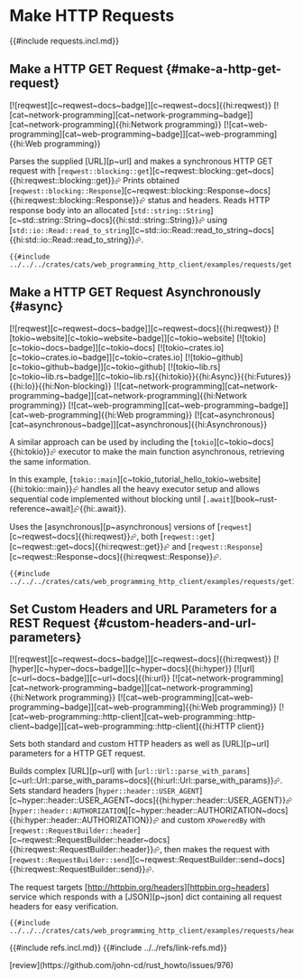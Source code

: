 # Make HTTP Requests

{{#include requests.incl.md}}

## Make a HTTP GET Request {#make-a-http-get-request}

[![reqwest][c~reqwest~docs~badge]][c~reqwest~docs]{{hi:reqwest}} [![cat~network-programming][cat~network-programming~badge]][cat~network-programming]{{hi:Network programming}} [![cat~web-programming][cat~web-programming~badge]][cat~web-programming]{{hi:Web programming}}

Parses the supplied [URL][p~url] and makes a synchronous HTTP GET request with [`reqwest::blocking::get`][c~reqwest::blocking::get~docs]{{hi:reqwest::blocking::get}}⮳ Prints obtained [`reqwest::blocking::Response`][c~reqwest::blocking::Response~docs]{{hi:reqwest::blocking::Response}}⮳ status and headers. Reads HTTP response body into an allocated [`std::string::String`][c~std::string::String~docs]{{hi:std::string::String}}⮳ using [`std::io::Read::read_to_string`][c~std::io::Read::read_to_string~docs]{{hi:std::io::Read::read_to_string}}⮳.

```rust,editable
{{#include ../../../crates/cats/web_programming_http_client/examples/requests/get.rs:example}}
```

## Make a HTTP GET Request Asynchronously {#async}

[![reqwest][c~reqwest~docs~badge]][c~reqwest~docs]{{hi:reqwest}} [![tokio~website][c~tokio~website~badge]][c~tokio~website] [![tokio][c~tokio~docs~badge]][c~tokio~docs] [![tokio~crates.io][c~tokio~crates.io~badge]][c~tokio~crates.io] [![tokio~github][c~tokio~github~badge]][c~tokio~github] [![tokio~lib.rs][c~tokio~lib.rs~badge]][c~tokio~lib.rs]{{hi:tokio}}{{hi:Async}}{{hi:Futures}}{{hi:Io}}{{hi:Non-blocking}} [![cat~network-programming][cat~network-programming~badge]][cat~network-programming]{{hi:Network programming}} [![cat~web-programming][cat~web-programming~badge]][cat~web-programming]{{hi:Web programming}} [![cat~asynchronous][cat~asynchronous~badge]][cat~asynchronous]{{hi:Asynchronous}}

A similar approach can be used by including the [`tokio`][c~tokio~docs]{{hi:tokio}}⮳ executor to make the main function asynchronous, retrieving the same information.

In this example, [`tokio::main`][c~tokio_tutorial_hello_tokio~website]{{hi:tokio::main}}⮳ handles all the heavy executor setup and allows sequential code implemented without blocking until [`.await`][book~rust-reference~await]⮳{{hi:.await}}.

Uses the [asynchronous][p~asynchronous] versions of [`reqwest`][c~reqwest~docs]{{hi:reqwest}}⮳, both [`reqwest::get`][c~reqwest::get~docs]{{hi:reqwest::get}}⮳ and
[`reqwest::Response`][c~reqwest::Response~docs]{{hi:reqwest::Response}}⮳.

```rust,editable
{{#include ../../../crates/cats/web_programming_http_client/examples/requests/get1.rs:example}}
```

## Set Custom Headers and URL Parameters for a REST Request {#custom-headers-and-url-parameters}

[![reqwest][c~reqwest~docs~badge]][c~reqwest~docs]{{hi:reqwest}} [![hyper][c~hyper~docs~badge]][c~hyper~docs]{{hi:hyper}} [![url][c~url~docs~badge]][c~url~docs]{{hi:url}} [![cat~network-programming][cat~network-programming~badge]][cat~network-programming]{{hi:Network programming}} [![cat~web-programming][cat~web-programming~badge]][cat~web-programming]{{hi:Web programming}} [![cat~web-programming::http-client][cat~web-programming::http-client~badge]][cat~web-programming::http-client]{{hi:HTTP client}}

Sets both standard and custom HTTP headers as well as [URL][p~url] parameters for a HTTP GET request.

Builds complex [URL][p~url] with [`url::Url::parse_with_params`][c~url::Url::parse_with_params~docs]{{hi:url::Url::parse_with_params}}⮳. Sets standard headers
[`hyper::header::USER_AGENT`][c~hyper::header::USER_AGENT~docs]{{hi:hyper::header::USER_AGENT}}⮳ [`hyper::header::AUTHORIZATION`][c~hyper::header::AUTHORIZATION~docs]{{hi:hyper::header::AUTHORIZATION}}⮳ and custom `XPoweredBy` with [`reqwest::RequestBuilder::header`][c~reqwest::RequestBuilder::header~docs]{{hi:reqwest::RequestBuilder::header}}⮳, then makes the request with
[`reqwest::RequestBuilder::send`][c~reqwest::RequestBuilder::send~docs]{{hi:reqwest::RequestBuilder::send}}⮳.

The request targets [http://httpbin.org/headers][httpbin.org~headers] service which responds with a [JSON][p~json] dict containing all request headers for easy verification.

```rust,editable
{{#include ../../../crates/cats/web_programming_http_client/examples/requests/header.rs:example}}
```

{{#include refs.incl.md}}
{{#include ../../refs/link-refs.md}}

<div class="hidden">
[review](https://github.com/john-cd/rust_howto/issues/976)
</div>
